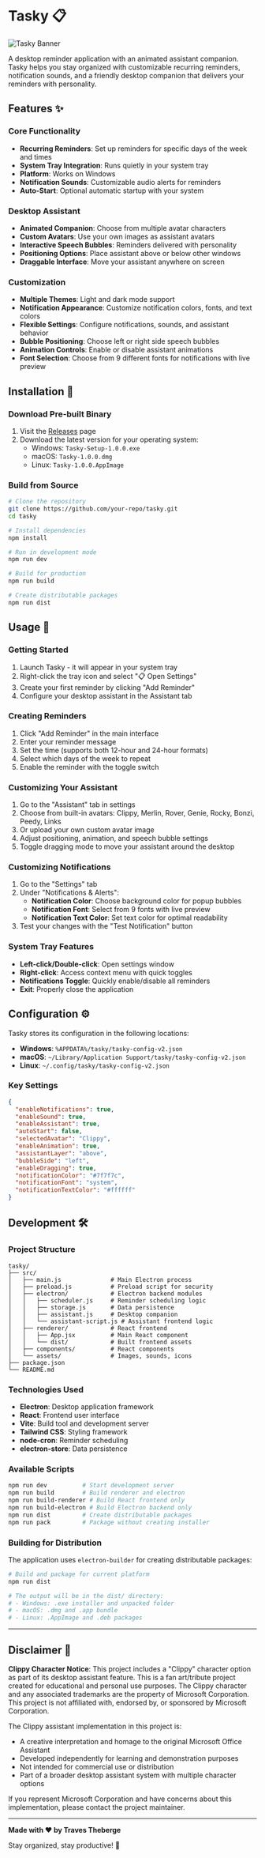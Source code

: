 # Tasky 📋

![Tasky Banner](tasky-banner.png)

A desktop reminder application with an animated assistant companion. Tasky helps you stay organized with customizable recurring reminders, notification sounds, and a friendly desktop companion that delivers your reminders with personality.

## Features ✨

### Core Functionality
- **Recurring Reminders**: Set up reminders for specific days of the week and times
- **System Tray Integration**: Runs quietly in your system tray
- **Platform**: Works on Windows
- **Notification Sounds**: Customizable audio alerts for reminders
- **Auto-Start**: Optional automatic startup with your system

### Desktop Assistant
- **Animated Companion**: Choose from multiple avatar characters
- **Custom Avatars**: Use your own images as assistant avatars
- **Interactive Speech Bubbles**: Reminders delivered with personality
- **Positioning Options**: Place assistant above or below other windows
- **Draggable Interface**: Move your assistant anywhere on screen

### Customization
- **Multiple Themes**: Light and dark mode support
- **Notification Appearance**: Customize notification colors, fonts, and text colors
- **Flexible Settings**: Configure notifications, sounds, and assistant behavior
- **Bubble Positioning**: Choose left or right side speech bubbles
- **Animation Controls**: Enable or disable assistant animations
- **Font Selection**: Choose from 9 different fonts for notifications with live preview

## Installation 🚀

### Download Pre-built Binary
1. Visit the [Releases](https://github.com/your-repo/tasky/releases) page
2. Download the latest version for your operating system:
   - Windows: `Tasky-Setup-1.0.0.exe`
   - macOS: `Tasky-1.0.0.dmg`
   - Linux: `Tasky-1.0.0.AppImage`

### Build from Source
```bash
# Clone the repository
git clone https://github.com/your-repo/tasky.git
cd tasky

# Install dependencies
npm install

# Run in development mode
npm run dev

# Build for production
npm run build

# Create distributable packages
npm run dist
```

## Usage 📖

### Getting Started
1. Launch Tasky - it will appear in your system tray
2. Right-click the tray icon and select "📋 Open Settings"
3. Create your first reminder by clicking "Add Reminder"
4. Configure your desktop assistant in the Assistant tab

### Creating Reminders
1. Click "Add Reminder" in the main interface
2. Enter your reminder message
3. Set the time (supports both 12-hour and 24-hour formats)
4. Select which days of the week to repeat
5. Enable the reminder with the toggle switch

### Customizing Your Assistant
1. Go to the "Assistant" tab in settings
2. Choose from built-in avatars: Clippy, Merlin, Rover, Genie, Rocky, Bonzi, Peedy, Links
3. Or upload your own custom avatar image
4. Adjust positioning, animation, and speech bubble settings
5. Toggle dragging mode to move your assistant around the desktop

### Customizing Notifications
1. Go to the "Settings" tab
2. Under "Notifications & Alerts":
   - **Notification Color**: Choose background color for popup bubbles
   - **Notification Font**: Select from 9 fonts with live preview
   - **Notification Text Color**: Set text color for optimal readability
3. Test your changes with the "Test Notification" button

### System Tray Features
- **Left-click/Double-click**: Open settings window
- **Right-click**: Access context menu with quick toggles
- **Notifications Toggle**: Quickly enable/disable all reminders
- **Exit**: Properly close the application

## Configuration ⚙️

Tasky stores its configuration in the following locations:
- **Windows**: `%APPDATA%/tasky/tasky-config-v2.json`
- **macOS**: `~/Library/Application Support/tasky/tasky-config-v2.json`
- **Linux**: `~/.config/tasky/tasky-config-v2.json`

### Key Settings
```json
{
  "enableNotifications": true,
  "enableSound": true,
  "enableAssistant": true,
  "autoStart": false,
  "selectedAvatar": "Clippy",
  "enableAnimation": true,
  "assistantLayer": "above",
  "bubbleSide": "left",
  "enableDragging": true,
  "notificationColor": "#7f7f7c",
  "notificationFont": "system",
  "notificationTextColor": "#ffffff"
}
```

## Development 🛠️

### Project Structure
```
tasky/
├── src/
│   ├── main.js              # Main Electron process
│   ├── preload.js           # Preload script for security
│   ├── electron/            # Electron backend modules
│   │   ├── scheduler.js     # Reminder scheduling logic
│   │   ├── storage.js       # Data persistence
│   │   ├── assistant.js     # Desktop companion
│   │   └── assistant-script.js # Assistant frontend logic
│   ├── renderer/            # React frontend
│   │   ├── App.jsx          # Main React component
│   │   └── dist/            # Built frontend assets
│   ├── components/          # React components
│   └── assets/              # Images, sounds, icons
├── package.json
└── README.md
```

### Technologies Used
- **Electron**: Desktop application framework
- **React**: Frontend user interface
- **Vite**: Build tool and development server
- **Tailwind CSS**: Styling framework
- **node-cron**: Reminder scheduling
- **electron-store**: Data persistence

### Available Scripts
```bash
npm run dev          # Start development server
npm run build        # Build renderer and electron
npm run build-renderer # Build React frontend only
npm run build-electron # Build Electron backend only
npm run dist         # Create distributable packages
npm run pack         # Package without creating installer
```

### Building for Distribution
The application uses `electron-builder` for creating distributable packages:

```bash
# Build and package for current platform
npm run dist

# The output will be in the dist/ directory:
# - Windows: .exe installer and unpacked folder
# - macOS: .dmg and .app bundle
# - Linux: .AppImage and .deb packages
```

---

## Disclaimer 📄

**Clippy Character Notice**: This project includes a "Clippy" character option as part of its desktop assistant feature. This is a fan art/tribute project created for educational and personal use purposes. The Clippy character and any associated trademarks are the property of Microsoft Corporation. This project is not affiliated with, endorsed by, or sponsored by Microsoft Corporation.

The Clippy assistant implementation in this project is:
- A creative interpretation and homage to the original Microsoft Office Assistant
- Developed independently for learning and demonstration purposes
- Not intended for commercial use or distribution
- Part of a broader desktop assistant system with multiple character options

If you represent Microsoft Corporation and have concerns about this implementation, please contact the project maintainer.

---

**Made with ❤️ by Traves Theberge**

Stay organized, stay productive! 🚀
